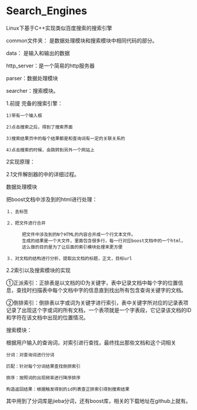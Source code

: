# Search_Engines
Linux下基于C++实现类似百度搜索的搜索引擎


common文件夹： 是数据处理模块和搜索模块中相同代码的部分。

data： 是输入和输出的数据

http_server：是一个简易的http服务器

parser：数据处理模块

searcher：搜索模块。


1.前提
完备的搜索引擎：

    1)带有一个输入框
   
    2)点击搜索之后，得到了搜索界面
    
    3)搜索结果页中的每个结果都是和查询词有一定的关联关系的
    
    4)点击搜索的时候，会跳转到另外一个网站上
    

2实现原理：

2.1文件解剖器的中的详细过程。

  数据处理模块
  
  把boost文档中涉及到的html进行处理：
  
    １、去标签
    
    ２、把文件进行合并
    
          把文件中涉及到的N个HTML的内容合并成一个行文本文件。
          生成的结果是一个大文件，里面包含很多行，每一行对应boost文档中的一个html，
          这么做的目的是为了让后面的索引模块处理来更方便
          
    ３、对文档的结构进行分析，提取出文档的标题，正文，目标url

2.2索引以及搜索模块的实现

   ①正派索引：正排表是以文档的ID为关键字，表中记录文档中每个字的位置信息，查找时扫描表中每个文档中字的信息直到找出所有包含查询关键字的文档。
   
   ②倒排索引：倒排表以字或词为关键字进行索引，表中关键字所对应的记录表项记录了出现这个字或词的所有文档，一个表项就是一个字表段，它记录该文档的ID和字符在该文档中出现的位置情况。

搜索模块：

  根据用户输入的查询词，对索引进行查找，最终找出那些文档和这个词相关
  
    分词：对查询词进行分词
    
    匹配：针对每个分词结果查找倒排索引
    
    排序：按照词的出现频率进行降序排序
    
    构造返回结果：根据触发得到的id列表查正排索引得到搜索结果
    

其中用到了分词库是jieba分词，还有boost库，相关的下载地址在github上就有。
